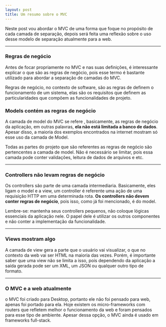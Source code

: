```yaml
---
layout: post
title: Um resumo sobre o MVC
---
```


Neste post vou abordar o MVC de uma forma que foque no propósito de cada camada de separação, depois será feita uma reflexão sobre o uso desse modelo de separação atualmente para a web.

***

### Regras de negócio

Antes de focar propriamente no MVC e nas suas definições, é interessante explicar o que são as regras de negócio, pois esse termo é bastante utilizado para abordar a separação de camadas do MVC.

Regras de negócio, no contexto de software, são as regras de definem o funcionamento de um sistema, elas são os requisitos que definem as particularidades que compõem as funcionalidades de projeto.

### Models contém as regras de negócio

A camada de model do MVC se refere , basicamente, as regras de negócio da aplicação, em outras palavras, **ela não está limitada a banco de dados**. Apesar disso, a maioria dos exemplos encontrados na internet mostram só esse uso da camada de Model.

Todas as partes do projeto que são referentes as regras de negócio são pertencentes a camada de model. Não é necessário se limitar, pois essa camada pode conter validações, leitura de dados de arquivos e etc.

***

### Controllers não levam regras de negócio

Os controllers são parte de uma camada intermediaria. Basicamente, eles ligam o model e a view, um controller é referente uma ação de uma requisição HTTP em uma determinada rota. **Os controllers não devem conter regras de negócio**, pois isso, como já foi mencionado, é do model.

Lembre-se: mantenha seus controllers pequenos, não coloque lógicas essenciais da aplicação nele. O papel dele é utilizar os outros componentes e não conter a implementação da funcionalidade.

***

### Views mostram algo

A camada de view gera a parte que o usuário vai visualizar, o que no contexto da web vai ser HTML na maioria das vezes. Porém, é importante saber que uma view não se limita a isso, pois dependendo da aplicação a saída gerada pode ser um XML, um JSON ou qualquer outro tipo de formato.

***

### O MVC e a web atualmente

o MVC foi criado para Desktop, portanto ele não foi pensado para web, apenas foi portado para ela. Hoje existem os micro-frameworks com routers que refletem melhor o funcionamento da web e foram pensados para esse tipo de ambiente. Apesar dessa opção, o MVC ainda é usado em frameworks full-stack.